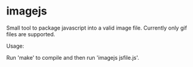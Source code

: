 imagejs
=======

Small tool to package javascript into a valid image file.
Currently only gif files are supported.

Usage:

Run 'make' to compile and then run 'imagejs jsfile.js'.
